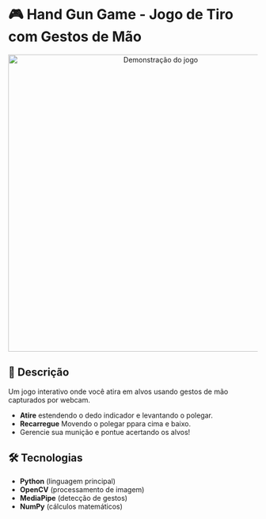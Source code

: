 # 🎮 Hand Gun Game - Jogo de Tiro com Gestos de Mão  

<div align="center">
  <img src="demo.gif" alt="Demonstração do jogo" width="600">
</div>

## 📖 Descrição  
Um jogo interativo onde você atira em alvos usando gestos de mão capturados por webcam.  
- **Atire** estendendo o dedo indicador e levantando o polegar.  
- **Recarregue** Movendo o polegar ppara cima e baixo.  
- Gerencie sua munição e pontue acertando os alvos!  

## 🛠 Tecnologias  
- **Python** (linguagem principal)  
- **OpenCV** (processamento de imagem)  
- **MediaPipe** (detecção de gestos)  
- **NumPy** (cálculos matemáticos)  
